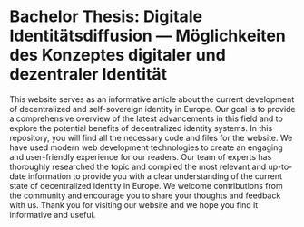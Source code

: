 # Bachelor Thesis: Digitale Identitätsdiffusion — Möglichkeiten des Konzeptes digitaler und dezentraler Identität

This website serves as an informative article about the current development of decentralized and self-sovereign identity in Europe. Our goal is to provide a comprehensive overview of the latest advancements in this field and to explore the potential benefits of decentralized identity systems.
In this repository, you will find all the necessary code and files for the website. We have used modern web development technologies to create an engaging and user-friendly experience for our readers.
Our team of experts has thoroughly researched the topic and compiled the most relevant and up-to-date information to provide you with a clear understanding of the current state of decentralized identity in Europe.
We welcome contributions from the community and encourage you to share your thoughts and feedback with us. Thank you for visiting our website and we hope you find it informative and useful.
